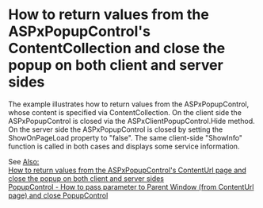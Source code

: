 # How to return values from the ASPxPopupControl's ContentCollection and close the popup on both client and server sides


<p>The example illustrates how to return values from the ASPxPopupControl, whose content is specified via ContentCollection. On the client side the ASPxPopupControl is closed via the ASPxClientPopupControl.Hide method. On the server side the ASPxPopupControl is closed by setting the ShowOnPageLoad property to "false". The same client-side "ShowInfo" function is called in both cases and displays some service information.</p><p>See <u>Also:</u><br />
<a href="https://www.devexpress.com/Support/Center/p/E3098">How to return values from the ASPxPopupControl's ContentUrl page and close the popup on both client and server sides </a><br />
<a href="https://www.devexpress.com/Support/Center/p/E347">PopupControl - How to pass parameter to Parent Window (from ContentUrl page) and close PopupControl</a></p>

<br/>


